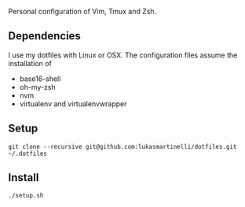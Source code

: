Personal configuration of Vim, Tmux and Zsh.

## Dependencies

I use my dotfiles with Linux or OSX.
The configuration files assume the installation of
- base16-shell
- oh-my-zsh
- nvm
- virtualenv and virtualenvwrapper

## Setup
	git clone --recursive git@github.com:lukasmartinelli/dotfiles.git ~/.dotfiles

## Install
	./setup.sh

